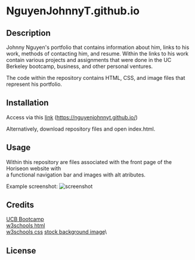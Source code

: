 # NguyenJohnnyT.github.io

## Description

Johnny Nguyen's portfolio that contains information about him, links to his work, methods of contacting him, and resume.  Within the links to his work contain various projects and assignments that were done in the UC Berkeley bootcamp, business, and other personal ventures.

The code within the repository contains HTML, CSS, and image files that represent his portfolio.

## Installation

Access via this [link](https://nguyenjohnnyt.github.io) (https://nguyenjohnnyt.github.io/)

Alternatively, download repository files and open index.html.

## Usage

Within this repository are files associated with the front page of the Horiseon website with \
a functional navigation bar and images with alt atributes.

Example screenshot:
![screenshot](# "Johnny Nguyen's Portfolio")


## Credits

[UCB Bootcamp](https://bootcampspot.com/)\
[w3schools html](https://www.w3schools.com/html/)\
[w3schools css](https://www.w3schools.com/css/)
[stock background image](https://www.pexels.com/photo/high-angle-photography-of-seashore-1705254/)\

## License
